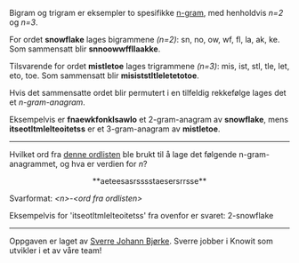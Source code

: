Bigram og trigram er eksempler to spesifikke [n-gram](https://en.wikipedia.org/wiki/N-gram), med henholdvis *n=2* og *n=3*.

For ordet **snowflake** lages bigrammene *(n=2)*: sn, no, ow, wf, fl, la, ak, ke. Som sammensatt blir **snnoowwffllaakke**.

  
Tilsvarende for ordet **mistletoe** lages trigrammene *(n=3)*: mis, ist, stl, tle, let, eto, toe. Som sammensatt blir **misiststltleletetotoe**.

Hvis det sammensatte ordet blir permutert i en tilfeldig rekkefølge lages det et *n-gram-anagram*.

Eksempelvis er **fnaewkfonklsawlo** et 2-gram-anagram av **snowflake**, mens **itseotltmlelteoitetss** er et 3-gram-anagram av **mistletoe**.

---
Hvilket ord fra [denne ordlisten](https://s3-eu-west-1.amazonaws.com/julekalender-knowit-2017-vedlegg/wordlist.txt) ble brukt til å lage det følgende n-gram-anagrammet, og hva er verdien for *n*?

<p align="center">**aeteesasrsssstaesersrrsse** </p>

Svarformat: *&lt;n&gt;-&lt;ord fra ordlisten&gt;*

Eksempelvis for 'itseotltmlelteoitetss' fra ovenfor er svaret: 2-snowflake

---
Oppgaven er laget av [Sverre Johann Bjørke](https://twitter.com/sverrejohann). Sverre jobber i Knowit som utvikler i et av våre team!